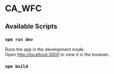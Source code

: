 # CA_WFC

## Available Scripts

### `npm run dev`

Runs the app in the development mode.<br>
Open [http://localhost:3000](http://localhost:3000) to view it in the browser.

### `npm build`
